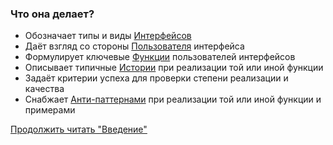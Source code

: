 ### Что она делает?

- Обозначает типы и виды [Интерфейсов](../Интерфейс)
- Даёт взгляд со стороны [Пользователя](../Пользователь) интерфейса
- Формулирует ключевые [Функции](../Функция) пользователей интерфейсов
- Описывает типичные [Истории](../История) при реализации той или иной функции
- Задаёт критерии успеха для проверки степени реализации и качества
- Снабжает [Анти-паттернами](../Анти-паттерн) при реализации той или иной функции и примерами

[Продолжить читать "Введение"](../Введение#_4)
